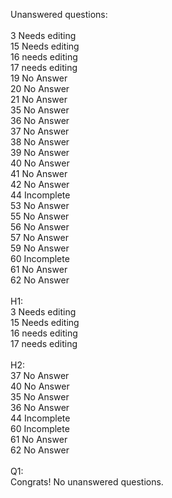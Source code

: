 Unanswered questions:<br /><br />3 Needs editing<br />15 Needs editing<br />16 needs editing<br />17 needs editing<br />19 No Answer<br />20 No Answer<br />21 No Answer<br />35 No Answer<br />36 No Answer<br />37 No Answer<br />38 No Answer<br />39 No Answer<br />40 No Answer<br />41 No Answer<br />42 No Answer<br />44 Incomplete<br />53 No Answer<br />55 No Answer<br />56 No Answer<br />57 No Answer<br />59 No Answer<br />60 Incomplete<br />61 No Answer<br />62 No Answer<br /><br />H1:<br />3 Needs editing<br />15 Needs editing<br />16 needs editing<br />17 needs editing<br /><br />H2:<br />37 No Answer<br />40 No Answer<br />35 No Answer<br />36 No Answer<br />44 Incomplete<br />60 Incomplete<br />61 No Answer<br />62 No Answer<br /><br />Q1:<br />Congrats! No unanswered questions.<br /><br />